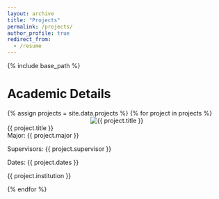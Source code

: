 ```yaml
---
layout: archive
title: "Projects"
permalink: /projects/
author_profile: true
redirect_from:
  - /resume
---
```


{% include base_path %}

<div class="container">
    <h1>Academic Details</h1>
    <div class="service">
        {% assign projects = site.data.projects %}
        {% for project in projects %}
        <div class="service-item">
            <center><img src="{{ project.image }}" alt="{{ project.title }}" /></center>
            <div class="service-content">
                <div class="service-title">{{ project.title }}</div>
                <div class="service-description">Major: {{ project.major }}</div>
                <p>Supervisors: {{ project.supervisor }}</p>
                <p>Dates: {{ project.dates }}</p>
                <p>{{ project.institution }}</p>
            </div>
        </div>
        {% endfor %}
    </div>
</div>
